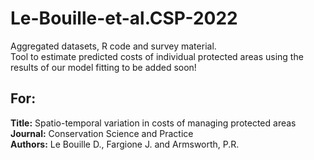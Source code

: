 # Le-Bouille-et-al.CSP-2022

Aggregated datasets, R code and survey material.<br>
Tool to estimate predicted costs of individual protected areas using the results of our model fitting to be added soon!


For:
--
<b>Title:</b> Spatio-temporal variation in costs of managing protected areas<br>
<b>Journal:</b> Conservation Science and Practice<br>
<b>Authors:</b> Le Bouille D., Fargione J. and Armsworth, P.R.
